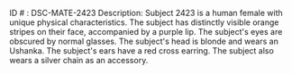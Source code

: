 ID # : DSC-MATE-2423
Description: Subject 2423 is a human female with unique physical characteristics. The subject has distinctly visible orange stripes on their face, accompanied by a purple lip. The subject's eyes are obscured by normal glasses. The subject's head is blonde and wears an Ushanka. The subject's ears have a red cross earring. The subject also wears a silver chain as an accessory. 